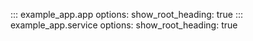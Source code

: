 ::: example_app.app
    options:
        show_root_heading: true
::: example_app.service
    options:
        show_root_heading: true